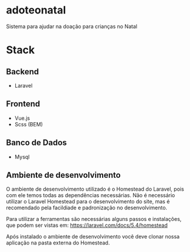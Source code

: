 # adoteonatal
Sistema para ajudar na doação para crianças no Natal

# Stack

## Backend
- Laravel

## Frontend
- Vue.js
- Scss (BEM)

## Banco de Dados
- Mysql


## Ambiente de desenvolvimento
O ambiente de desenvolvimento utilizado é o Homestead do Laravel, pois com ele temos todas as dependências necessárias. Não é necessário utilizar o Laravel Homestead para o desenvolvimento do site, mas é recomendado pela facildiade e padronização no desenvolvimento.

Para utilizar a ferramentas são necessárias alguns passos e instalações, que podem ser vistas em:
https://laravel.com/docs/5.4/homestead

Após instalado o ambiente de desenvolvimento você deve clonar nossa aplicação na pasta externa do Homestead.
